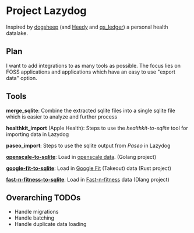# Project Lazydog

Inspired by [dogsheep][1] (and [Heedy][2] and [qs_ledger][3]) a personal health datalake.

## Plan

I want to add integrations to as many tools as possible.
The focus lies on FOSS applications and applications which hava an easy to use "export data" option.

## Tools

**merge_sqlite**: Combine the extracted sqlite files into a single sqlite file which is easier to analyze and further process

**healthkit_import** (Apple Health): Steps to use the *healthkit-to-sqlite* tool for importing data in Lazydog

**paseo_import**: Steps to use the sqlite output from *Paseo* in Lazydog

**[openscale-to-sqlite][4]**: Load in [openscale data][5]. (Golang project)

**[google-fit-to-sqlite][6]**: Load in [Google Fit][7] (Takeout) data (Rust project)

**[fast-n-fitness-to-sqlite][8]**: Load in [Fast-n-fitness][9] data (Dlang project)

## Overarching TODOs
* Handle migrations
* Handle batching
* Handle duplicate data loading


[1]: https://dogsheep.github.io/
[2]: https://heedy.org/
[3]: https://github.com/markwk/qs_ledger
[4]: https://fossil.hillman.dev/openscale-to-sqlite
[5]: https://github.com/oliexdev/openScale
[6]: https://fossil.hillman.dev/google-fit-to-sqlite
[7]: https://www.google.com/fit/
[8]: https://fossil.hillman.dev/fast-n-fitness-to-sqlite
[9]: https://f-droid.org/en/packages/com.easyfitness/